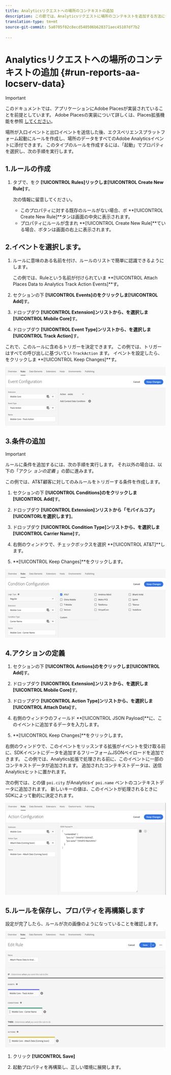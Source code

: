 ```yaml
---
title: Analyticsリクエストへの場所のコンテキストの追加
description: この節では、Analyticsリクエストに場所のコンテキストを追加する方法について説明します。
translation-type: tm+mt
source-git-commit: 5a0705f02c8ecd540506b628371aec45107df7b2

---
```



# Analyticsリクエストへの場所のコンテキストの追加 {#run-reports-aa-locserv-data}

>[!IMPORTANT]
>
>このドキュメントでは、アプリケーションにAdobe Placesが実装されていることを前提としています。 Adobe Placesの実装について詳しくは、Places拡張機能を参照 [してください](/help/places-ext-aep-sdks/places-extension/places-extension.md)。

場所が入口イベントと出口イベントを送信した後、エクスペリエンスプラットフォーム起動にルールを作成し、場所のデータをすべてのAdobe Analyticsイベントに添付できます。 このタイプのルールを作成するには、「起動」でプロパティを選択し、次の手順を実行します。

## 1.ルールの作成

1. タブで、をク **[!UICONTROL Rules]**リックしま**[!UICONTROL Create New Rule]**&#x200B;す。

   次の情報に留意してください。
   * このプロパティに対する既存のルールがない場合、ボ **[!UICONTROL Create New Rule]**タンは画面の中央に表示されます。
   * プロパティにルールが含まれ **[!UICONTROL Create New Rule]**ている場合、ボタンは画面の右上に表示されます。

## 2.イベントを選択します。

1. ルールに意味のある名前を付け、ルールのリストで簡単に認識できるようにします。

   この例では、Ruleという名前が付けられていま **[!UICONTROL Attach Places Data to Analytics Track Action Events]**す。

1. セクションの下 **[!UICONTROL Events]**のをクリックしま**[!UICONTROL Add]**&#x200B;す。

1. ドロップダウ **[!UICONTROL Extension]**ンリストから、を選択しま**[!UICONTROL Mobile Core]**&#x200B;す。

1. ドロップダウ **[!UICONTROL Event Type]**ンリストから、を選択しま**[!UICONTROL Track Action]**&#x200B;す。

これで、このルールに含めるトリガーを決定できます。 この例では、トリガーはすべての呼び出しに基づいてい `TrackAction` ます。 イベントを設定したら、をクリックしま **[!UICONTROL Keep Changes]**す。

![「イベントの作成」](/help/assets/ad-setEvent_use-analytics-data.png)


## 3.条件の追加

>[!IMPORTANT]
>
>ルールに条件を追加するには、次の手順を実行します。 それ以外の場合は、以下の「アクシ *ョンの定義* 」の節に進みます。

この例では、AT&amp;T顧客に対してのみルールをトリガーする条件を作成します。

1. セクションの下 **[!UICONTROL Conditions]**のをクリックしま**[!UICONTROL Add]**&#x200B;す。

1. ドロップダウ **[!UICONTROL Extension]**ンリストから「モバイルコア」**[!UICONTORL &#x200B;を選択します]**。

1. ドロップダウ **[!UICONTROL Condition Type]**ンリストから、を選択しま**[!UICONTROL Carrier Name]**&#x200B;す。

1. 右側のウィンドウで、チェックボックスを選択 **[!UICONTROL AT&T]**します。

1. **[!UICONTROL Keep Changes]**をクリックします。

![&quot;条件の作成&quot;](/help/assets/ad-setCondition_use-analytics-data.png)

## 4.アクションの定義

1. セクションの下 **[!UICONTROL Actions]**のをクリックしま**[!UICONTROL Add]**&#x200B;す。

1. ドロップダウ **[!UICONTROL Extension]**ンリストから、を選択しま**[!UICONTROL Mobile Core]**&#x200B;す。

1. ドロップダウ **[!UICONTROL Action Type]**ンリストから、を選択しま**[!UICONTROL Attach Data]**&#x200B;す。

1. 右側のウィンドウのフィールド **[!UICONTROL JSON Payload]**に、このイベントに追加するデータを入力します。

1. **[!UICONTROL Keep Changes]**をクリックします。

右側のウィンドウで、このイベントをリッスンする拡張がイベントを受け取る前に、SDKイベントにデータを追加するフリーフォームJSONペイロードを追加できます。 この例では、Analytics拡張で処理される前に、このイベントに一部のコンテキストデータが追加されます。 追加されたコンテキストデータは、送信Analyticsヒットに置かれます。

次の例では、との値 `poi.city` がAnalyticsイ `poi.name` ベントのコンテキストデータに追加されます。 新しいキーの値は、このイベントが処理されるときにSDKによって動的に決定されます。

![「アクションの作成」](/help/assets/ad-setAction_use-analytics-data.png)

## 5.ルールを保存し、プロパティを再構築します

設定が完了したら、ルールが次の画像のようになっていることを確認します。

![「ルールは完了です。」](/help/assets/ad-ruleComplete_use-analytics-data.png)

1. クリック **[!UICONTROL Save]**

1. 起動プロパティを再構築し、正しい環境に展開します。
